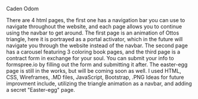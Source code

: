 Caden Odom

There are 4 html pages, the first one has a navigation bar you can use to navigate throughout the website, and each page allows you to continue using the navbar to get around. The first page is an animation of Ottos triangle, here it is portrayed as a portal activator, which in the future will navigate you through the website instead of the navbar. The second page has a carousel featuring 3 coloring book pages, and the third page is a contract form in exchange for your soul. You can submit your info to formspree.io by filling out the form and submitting it after. The easter-egg page is still in the works, but will be coming soon as well.
I used HTML, CSS, Wireframes, .MD files, JavaScript, Bootstrap, .PNG 
Ideas for future improvment include, utilizing the triangle animation as a navbar, and adding a secret "Easter-egg" page.